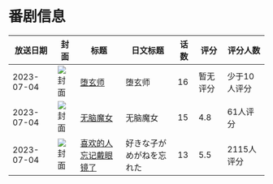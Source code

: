 # 番剧信息

|放送日期|封面|标题|日文标题|话数|评分|评分人数|
|---|---|---|---|---|---|---|
|2023-07-04|![封面](https://lain.bgm.tv/pic/cover/c/a1/d8/345829_eaoao.jpg)|[堕玄师](https://bangumi.tv/subject/345829)|堕玄师|16|暂无评分|少于10人评分|
|2023-07-04|![封面](https://lain.bgm.tv/pic/cover/c/b6/7e/358769_n9eM2.jpg)|[无脑魔女](https://bangumi.tv/subject/358769)|无脑魔女|15|4.8|61人评分|
|2023-07-04|![封面](https://lain.bgm.tv/pic/cover/c/65/04/415182_yQYFE.jpg)|[喜欢的人忘记戴眼镜了](https://bangumi.tv/subject/415182)|好きな子がめがねを忘れた|13|5.5|2115人评分|
